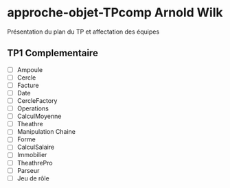 # approche-objet-TPcomp Arnold Wilk

Présentation du plan du TP et affectation des équipes 

## TP1 Complementaire

- [ ] Ampoule
- [ ] Cercle
- [ ] Facture
- [ ] Date
- [ ] CercleFactory
- [ ] Operations
- [ ] CalculMoyenne
- [ ] Theathre
- [ ] Manipulation Chaine
- [ ] Forme
- [ ] CalculSalaire
- [ ] Immobilier
- [ ] TheathrePro
- [ ] Parseur
- [ ] Jeu de rôle

